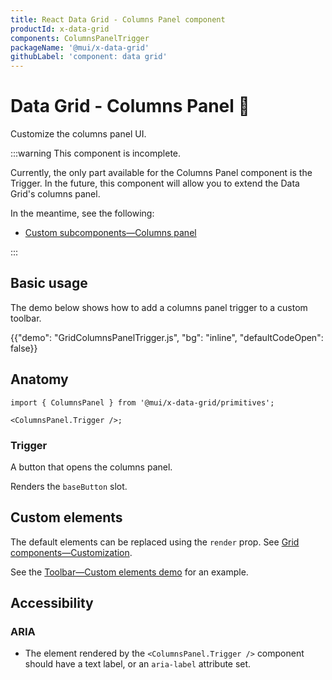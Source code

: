 ```yaml
---
title: React Data Grid - Columns Panel component
productId: x-data-grid
components: ColumnsPanelTrigger
packageName: '@mui/x-data-grid'
githubLabel: 'component: data grid'
---
```


# Data Grid - Columns Panel 🚧

<p class="description">Customize the columns panel UI.</p>

:::warning
This component is incomplete.

Currently, the only part available for the Columns Panel component is the Trigger. In the future, this component will allow you to extend the Data Grid's columns panel.

In the meantime, see the following:

- [Custom subcomponents—Columns panel](/x/react-data-grid/components/#columns-panel)

:::

## Basic usage

The demo below shows how to add a columns panel trigger to a custom toolbar.

{{"demo": "GridColumnsPanelTrigger.js", "bg": "inline", "defaultCodeOpen": false}}

## Anatomy

```tsx
import { ColumnsPanel } from '@mui/x-data-grid/primitives';

<ColumnsPanel.Trigger />;
```

### Trigger

A button that opens the columns panel.

Renders the `baseButton` slot.

## Custom elements

The default elements can be replaced using the `render` prop. See [Grid components—Customization](/x/react-data-grid/components/overview/#customization).

See the [Toolbar—Custom elements demo](/x/react-data-grid/primitives/toolbar/#custom-elements) for an example.

## Accessibility

### ARIA

- The element rendered by the `<ColumnsPanel.Trigger />` component should have a text label, or an `aria-label` attribute set.
